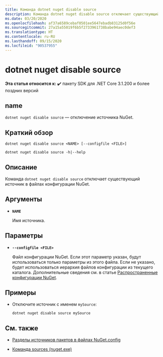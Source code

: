 ```yaml
---
title: Команда dotnet nuget disable source
description: Команда dotnet nuget disable source отключает существующий источник в файлах конфигурации NuGet.
ms.date: 03/20/2020
ms.openlocfilehash: af37a6589cebaf0501ee5647ebadb83125d0f56e
ms.sourcegitcommit: 27a15a55019f6b5f2733961738babe94aec0def3
ms.translationtype: HT
ms.contentlocale: ru-RU
ms.lasthandoff: 09/15/2020
ms.locfileid: "90537955"
---
```

# <a name="dotnet-nuget-disable-source"></a>dotnet nuget disable source

**Эта статья относится к:** ✔️ пакету SDK для .NET Core 3.1.200 и более поздних версий

## <a name="name"></a>name

`dotnet nuget disable source` — отключение источника NuGet.

## <a name="synopsis"></a>Краткий обзор

```dotnetcli
dotnet nuget disable source <NAME> [--configfile <FILE>]

dotnet nuget disable source -h|--help
```

## <a name="description"></a>Описание

Команда `dotnet nuget disable source` отключает существующий источник в файлах конфигурации NuGet.

## <a name="arguments"></a>Аргументы

- **`NAME`**

  Имя источника.

## <a name="options"></a>Параметры

- **`--configfile <FILE>`**

  Файл конфигурации NuGet. Если этот параметр указан, будут использоваться только параметры из этого файла. Если не указано, будет использоваться иерархия файлов конфигурации из текущего каталога. Дополнительные сведения см. в статье [Распространенные конфигурации NuGet](/nuget/consume-packages/configuring-nuget-behavior).

## <a name="examples"></a>Примеры

- Отключите источник с именем `mySource`:

  ```dotnetcli
  dotnet nuget disable source mySource
  ```

## <a name="see-also"></a>См. также

- [Разделы источников пакетов в файлах NuGet.config](/nuget/reference/nuget-config-file#package-source-sections)

- [Команда sources (nuget.exe)](/nuget/reference/cli-reference/cli-ref-sources)

